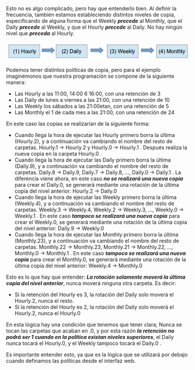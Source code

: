 Esto no es algo complicado, pero hay que entenderlo bien. Al definir la frecuencia, también estamos estableciendo distintos niveles de copia, especificando de alguna forma que el Weekly ***precede*** al Monthly, que el Daily ***precede*** al Weekly, y que el Hourly ***precede*** al Daily. No hay ningún nivel que ***preceda*** al Hourly.

![Clientes y Tareas](../assets/conceptos1.png)

Podemos tener distintos políticas de copia, pero para el ejemplo imaginémonos que nuestra programación se compone de la siguiente manera:
- Las Hourly a las 11:00, 14:00 6 16:00, con una retención de 3
- Las Daily de lunes a viernes a las 21:00, con una retención de 10
- Las Weekly los sábados a las 21:00etan, con una retención de  5
- Las Monthly el 1 de cada mes a las 21:00, con una retención de  24

En este caso las copias se realizarían de la siguiente forma:

- Cuando llega la hora de ejecutar las Hourly primero borra la última (Hourly.2), y a continuación va cambiando el nombre del resto de carpetas. Hourly.1 → Hourly.2 y Hourly.0 → Hourly.1 . Después realiza la nueva copia en la carpeta Hourly.0 .
- Cuando llega la hora de ejecutar las Daily primero borra la última (Daily.9), y a continuación va cambiando el nombre del resto de carpetas. Daily.8 → Daily.9, Daily.7 → Daily.8, ..., Daily.0 → Daily.1 . La diferencia viene ahora, en este caso ***no se realizará una nueva copia*** para crear el Daily.0, se generará mediante una rotación de la última copia del nivel anterior:  Hourly.2 → Daily.0
- Cuando llega la hora de ejecutar las Weekly primero borra la última (Weekly.4), y a continuación va cambiando el nombre del resto de carpetas. Weekly.3 → Weekly.4, Weekly.2 → Weekly.3, ..., Weekly.0 → Weekly.1 . En este caso ***tampoco se realizará una nueva copia*** para crear el Weekly.0, se generará mediante una rotación de la última copia del nivel anterior:   Daily.9 → Weekly.0
- Cuando llega la hora de ejecutar las Monthly primero borra la última (Monthly.23), y a continuación va cambiando el nombre del resto de carpetas. Monthly.22 → Monthly.23, Monthly.21 → Monthly.22, ..., Monthly.0 → Monthly.1 . En este caso ***tampoco se realizará una nueva copia*** para crear el Monthly.0, se generará mediante una rotación de la última copia del nivel anterior: Weekly.4 → Monthly.0

Esto es lo que hay que entender: ***La rotación solamente moverá la última copia del nivel anterior***, nunca moverá ninguna otra carpeta. Es decir:

- Si la retención del Hourly es 3, la rotación del Daily solo moverá el Hourly.2, nunca el resto.
- Si la retención del Hourly es 2, la rotación del Daily solo moverá el Hourly.2, nunca el Hourly.0

En esta lógica hay una condición que tenemos que tener clara; Nunca se tocan las carpetas que acaban en .0, y por esta razón ***la retención no podrá ser 1 cuando en la política existan niveles superiores***, el Daily nunca tocará el Hourly.0, y el Weekly tampoco tocará el Daily.0 .

Es importante entender esto, ya que es la lógica que se utilizará por debajo cuando definamos las políticas desde el interfaz web.
